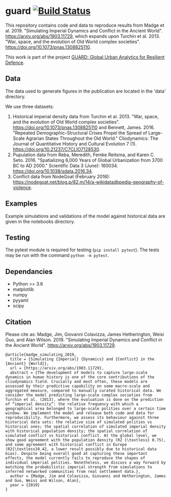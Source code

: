 # guard [![Build Status](https://travis-ci.com/alan-turing-institute/guard.svg?token=QpRTp1bT17BnXV9jtJ6H&branch=master)](https://travis-ci.com/alan-turing-institute/guard)

This repository contains code and data to reproduce results from Madge et al. 2019. "Simulating Imperial Dynamics and Conflict in the Ancient World". https://arxiv.org/abs/1903.11729, which expands upon Turchin et al. 2013. "War, space, and the evolution of Old World complex societies". https://doi.org/10.1073/pnas.1308825110.

This work is part of the project [GUARD: Global Urban Analytics for Resilient Defence](https://www.turing.ac.uk/research/research-projects/global-urban-analytics-resilient-defence).

## Data

The data used to generate figures in the publication are located in the 'data'
directory.

We use three datasets:
1. Historical imperial density data from Turchin et al. 2013. "War, space, and the evolution of Old World complex societies". https://doi.org/10.1073/pnas.1308825110 and Bennett, James. 2016. "Repeated Demographic-Structural Crises Propel the Spread of Large-Scale Agrarian States Throughout the Old World." Cliodynamics: The Journal of Quantitative History and Cultural Evolution 7 (1). https://doi.org/10.21237/C7CLIO7128530.
2. Pupulation data from Reba, Meredith, Femke Reitsma, and Karen C. Seto. 2016. "Spatializing 6,000 Years of Global Urbanization from 3700 BC to AD 2000." Scientific Data 3 (June): 160034. https://doi.org/10.1038/sdata.2016.34.
3. Conflict data from NodeGoat (February 2016): https://nodegoat.net/blog.p/82.m/14/a-wikidatadbpedia-geography-of-violence.

## Examples

Example simulations and validations of the model against historical data are
given in the notebooks directory.

## Testing

The pytest module is required for testing (`pip install pytest`). The tests may
be run with the command `python -m pytest`.

## Dependancies

- Python >= 3.6
- matplotlib
- numpy
- pyyaml
- scipy

## Citation

Please cite as: Madge, Jim, Giovanni Colavizza, James Hetherington, Weisi Guo, and Alan Wilson. 2019. "Simulating Imperial Dynamics and Conflict in the Ancient World". https://arxiv.org/abs/1903.11729.

    @article{madge_simulating_2019,
      title = {Simulating {Imperial} {Dynamics} and {Conflict} in the {Ancient} {World}},
      url = {https://arxiv.org/abs/1903.11729},
      abstract = {The development of models to capture large-scale dynamics in human history is one of the core contributions of the cliodynamics field. Crucially and most often, these models are assessed by their predictive capability on some macro-scale and aggregated measure, compared to manually curated historical data. We consider the model predicting large-scale complex societies from Turchin et al. (2013), where the evaluation is done on the prediction of “imperial density”: the relative frequency with which a geographical area belonged to large-scale polities over a certain time window. We implement the model and release both code and data for reproducibility. Furthermore, we assess its behaviour against three historical data sets: the relative size of simulated polities vs historical ones; the spatial correlation of simulated imperial density with historical population density; the spatial correlation of simulated conflict vs historical conflict. At the global level, we show good agreement with the population density (R2 {\textless} 0.75), and some agreement with historical conflict in Europe (R2{\textless}0.42, a lower result possibly due to historical data bias). Despite being overall good at capturing these important effects, the model currently fails to reproduce the shapes of individual imperial polities. Nonetheless, we discuss a way forward by matching the probabilistic imperial strength from simulations to inferred networked communities from real settlement data.},
      author = {Madge, Jim and Colavizza, Giovanni and Hetherington, James and Guo, Weisi and Wilson, Alan},
      year = {2019}
    }
